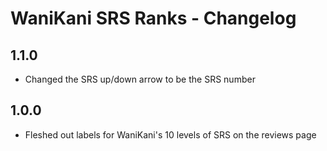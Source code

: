 # WaniKani SRS Ranks - Changelog

## 1.1.0

- Changed the SRS up/down arrow to be the SRS number

## 1.0.0

- Fleshed out labels for WaniKani's 10 levels of SRS on the reviews page
